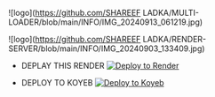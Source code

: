 ![logo](https://github.com/SHAREEF LADKA/MULTI-LOADER/blob/main/INFO/IMG_20240913_061219.jpg)

![logo](https://github.com/SHAREEF LADKA/RENDER-SERVER/blob/main/INFO/IMG_20240903_133409.jpg)

* DEPLAY THIS RENDER
[![Deploy to Render](https://render.com/images/deploy-to-render-button.svg)](https://render.com/deploy)

* DEPLOY TO KOYEB 
[![Deploy to Koyeb](https://www.koyeb.com/static/images/deploy/button.svg)](https://app.koyeb.com/deploy?type=git&repository=github.com/koyeb/example-flask&branch=main&name=flask-on-koyeb)
